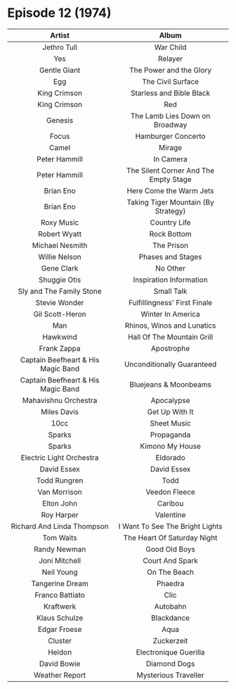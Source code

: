 # Episode 12 (1974)

| Artist | Album |
| :---: | :---: |
|Jethro Tull|War Child|
|Yes|Relayer|
|Gentle Giant|The Power and the Glory|
|Egg|The Civil Surface|
|King Crimson|Starless and Bible Black|
|King Crimson|Red|
|Genesis|The Lamb Lies Down on Broadway|
|Focus|Hamburger Concerto|
|Camel|Mirage|
|Peter Hammill|In Camera|
|Peter Hammill|The Silent Corner And The Empty Stage|
|Brian Eno|Here Come the Warm Jets|
|Brian Eno|Taking Tiger Mountain (By Strategy)|
|Roxy Music|Country Life|
|Robert Wyatt|Rock Bottom|
|Michael Nesmith|The Prison|
|Willie Nelson|Phases and Stages|
|Gene Clark|No Other|
|Shuggie Otis|Inspiration Information|
|Sly and The Family Stone|Small Talk|
|Stevie Wonder|Fulfillingness' First Finale|
|Gil Scott-Heron|Winter In America|
|Man|Rhinos, Winos and Lunatics|
|Hawkwind|Hall Of The Mountain Grill|
|Frank Zappa|Apostrophe|
|Captain Beefheart & His Magic Band|Unconditionally Guaranteed|
|Captain Beefheart & His Magic Band|Bluejeans & Moonbeams|
|Mahavishnu Orchestra|Apocalypse|
|Miles Davis|Get Up With It|
|10cc|Sheet Music|
|Sparks|Propaganda|
|Sparks|Kimono My House|
|Electric Light Orchestra|Eldorado|
|David Essex|David Essex|
|Todd Rungren|Todd|
|Van Morrison|Veedon Fleece|
|Elton John|Caribou|
|Roy Harper|Valentine|
|Richard And Linda Thompson|I Want To See The Bright Lights|
|Tom Waits|The Heart Of Saturday Night|
|Randy Newman|Good Old Boys|
|Joni Mitchell|Court And Spark|
|Neil Young|On The Beach|
|Tangerine Dream|Phaedra|
|Franco Battiato|Clic|
|Kraftwerk|Autobahn|
|Klaus Schulze|Blackdance|
|Edgar Froese|Aqua|
|Cluster|Zuckerzeit|
|Heldon|Electronique Guerilla|
|David Bowie|Diamond Dogs|
|Weather Report|Mysterious Traveller|
